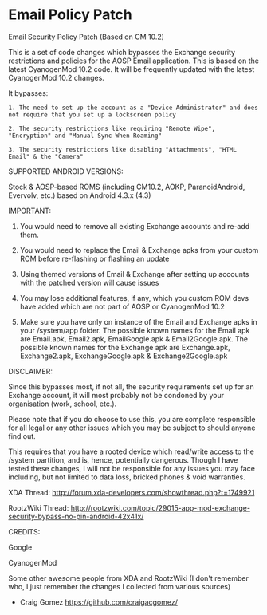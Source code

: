 Email Policy Patch
========================

Email Security Policy Patch (Based on CM 10.2)


This is a set of code changes which bypasses the Exchange security restrictions and policies for the AOSP Email application. This is based on the latest CyanogenMod 10.2 code. It will be frequently updated with the latest CyanogenMod 10.2 changes.


It bypasses:

    1. The need to set up the account as a "Device Administrator" and does not require that you set up a lockscreen policy

    2. The security restrictions like requiring "Remote Wipe", "Encryption" and "Manual Sync When Roaming"

    3. The security restrictions like disabling "Attachments", "HTML Email" & the "Camera"



SUPPORTED ANDROID VERSIONS:

Stock & AOSP-based ROMS (including CM10.2, AOKP, ParanoidAndroid, Evervolv, etc.) based on Android 4.3.x (4.3)



IMPORTANT:

1. You would need to remove all existing Exchange accounts and re-add them.

2. You would need to replace the Email & Exchange apks from your custom ROM before re-flashing or flashing an update

3. Using themed versions of Email & Exchange after setting up accounts with the patched version will cause issues

4. You may lose additional features, if any, which you custom ROM devs have added which are not part of AOSP or CyanogenMod 10.2

5. Make sure you have only on instance of the Email and Exchange apks in your /system/app folder. The possible known names for the Email apk are Email.apk, Email2.apk, EmailGoogle.apk & Email2Google.apk. The possible known names for the Exchange apk are Exchange.apk, Exchange2.apk, ExchangeGoogle.apk & Exchange2Google.apk



DISCLAIMER:

Since this bypasses most, if not all, the security requirements set up for an Exchange account, it will most probably not be condoned by your organisation (work, school, etc.).

Please note that if you do choose to use this, you are complete responsible for all legal or any other issues which you may be subject to should anyone find out.

This requires that you have a rooted device which read/write access to the /system partition, and is, hence, potentially dangerous. Though I have tested these changes, I will not be responsible for any issues you may face including, but not limited to data loss, bricked phones & void warranties.


XDA Thread: http://forum.xda-developers.com/showthread.php?t=1749921

RootzWiki Thread: http://rootzwiki.com/topic/29015-app-mod-exchange-security-bypass-no-pin-android-42x41x/



CREDITS:

Google

CyanogenMod

Some other awesome people from XDA and RootzWiki (I don't remember who, I just remember the changes I collected from various sources)


 - Craig Gomez <https://github.com/craigacgomez/>
